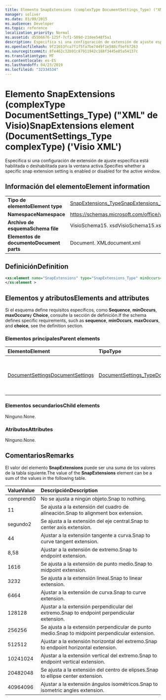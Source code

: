 ```yaml
---
title: Elemento SnapExtensions (complexType DocumentSettings_Type) ("XML" de Visio)
manager: soliver
ms.date: 03/09/2015
ms.audience: Developer
ms.topic: reference
localization_priority: Normal
ms.assetid: d55b6676-125f-7cf1-509d-21dee548f5a1
description: Especifica si una configuración de extensión de ajuste específica está habilitada o deshabilitada para la ventana activa.
ms.openlocfilehash: 9f21653fca7f1f5fa7be7449f1e588cf5ef67263
ms.sourcegitcommit: 8fe462c32b91c87911942c188f3445e85a54137c
ms.translationtype: MT
ms.contentlocale: es-ES
ms.lasthandoff: 04/23/2019
ms.locfileid: "32334534"
---
```

# <a name="snapextensions-element-documentsettingstype-complextype-visio-xml"></a><span data-ttu-id="be88f-103">Elemento SnapExtensions (complexType DocumentSettings_Type) ("XML" de Visio)</span><span class="sxs-lookup"><span data-stu-id="be88f-103">SnapExtensions element (DocumentSettings_Type complexType) ('Visio XML')</span></span>

<span data-ttu-id="be88f-104">Especifica si una configuración de extensión de ajuste específica está habilitada o deshabilitada para la ventana activa.</span><span class="sxs-lookup"><span data-stu-id="be88f-104">Specifies whether a specific snap extension setting is enabled or disabled for the active window.</span></span> 
  
## <a name="element-information"></a><span data-ttu-id="be88f-105">Información del elemento</span><span class="sxs-lookup"><span data-stu-id="be88f-105">Element information</span></span>

|||
|:-----|:-----|
|<span data-ttu-id="be88f-106">**Tipo de elemento**</span><span class="sxs-lookup"><span data-stu-id="be88f-106">**Element type**</span></span> <br/> |[<span data-ttu-id="be88f-107">SnapExtensions_Type</span><span class="sxs-lookup"><span data-stu-id="be88f-107">SnapExtensions_Type</span></span>](snapextensions_type-complextypevisio-xml.md) <br/> |
|<span data-ttu-id="be88f-108">**Namespace**</span><span class="sxs-lookup"><span data-stu-id="be88f-108">**Namespace**</span></span> <br/> |https://schemas.microsoft.com/office/visio/2012/main  <br/> |
|<span data-ttu-id="be88f-109">**Archivo de esquema**</span><span class="sxs-lookup"><span data-stu-id="be88f-109">**Schema file**</span></span> <br/> |<span data-ttu-id="be88f-110">VisioSchema15. xsd</span><span class="sxs-lookup"><span data-stu-id="be88f-110">VisioSchema15.xsd</span></span>  <br/> |
|<span data-ttu-id="be88f-111">**Elementos de documento**</span><span class="sxs-lookup"><span data-stu-id="be88f-111">**Document parts**</span></span> <br/> |<span data-ttu-id="be88f-112">Document. XML</span><span class="sxs-lookup"><span data-stu-id="be88f-112">document.xml</span></span>  <br/> |
   
## <a name="definition"></a><span data-ttu-id="be88f-113">Definición</span><span class="sxs-lookup"><span data-stu-id="be88f-113">Definition</span></span>

```XML
<xs:element name="SnapExtensions" type="SnapExtensions_Type" minOccurs="0" maxOccurs="1" >
</xs:element >
```

## <a name="elements-and-attributes"></a><span data-ttu-id="be88f-114">Elementos y atributos</span><span class="sxs-lookup"><span data-stu-id="be88f-114">Elements and attributes</span></span>

<span data-ttu-id="be88f-115">Si el esquema define requisitos específicos, como **Sequence**, **minOccurs**, **maxOccurs**y **Choice**, consulte la sección de definición.</span><span class="sxs-lookup"><span data-stu-id="be88f-115">If the schema defines specific requirements, such as **sequence**, **minOccurs**, **maxOccurs**, and **choice**, see the definition section.</span></span> 
  
### <a name="parent-elements"></a><span data-ttu-id="be88f-116">Elementos principales</span><span class="sxs-lookup"><span data-stu-id="be88f-116">Parent elements</span></span>

|<span data-ttu-id="be88f-117">**Elemento**</span><span class="sxs-lookup"><span data-stu-id="be88f-117">**Element**</span></span>|<span data-ttu-id="be88f-118">**Tipo**</span><span class="sxs-lookup"><span data-stu-id="be88f-118">**Type**</span></span>|<span data-ttu-id="be88f-119">**Descripción**</span><span class="sxs-lookup"><span data-stu-id="be88f-119">**Description**</span></span>|
|:-----|:-----|:-----|
|[<span data-ttu-id="be88f-120">DocumentSettings</span><span class="sxs-lookup"><span data-stu-id="be88f-120">DocumentSettings</span></span>](documentsettings-element-visiodocument_type-complextypevisio-xml.md) <br/> |[<span data-ttu-id="be88f-121">DocumentSettings_Type</span><span class="sxs-lookup"><span data-stu-id="be88f-121">DocumentSettings_Type</span></span>](documentsettings_type-complextypevisio-xml.md) <br/> |<span data-ttu-id="be88f-122">Contiene los elementos que especifican la configuración del documento.</span><span class="sxs-lookup"><span data-stu-id="be88f-122">Contains elements that specify document settings.</span></span>  <br/> |
   
### <a name="child-elements"></a><span data-ttu-id="be88f-123">Elementos secundarios</span><span class="sxs-lookup"><span data-stu-id="be88f-123">Child elements</span></span>

<span data-ttu-id="be88f-124">Ninguno.</span><span class="sxs-lookup"><span data-stu-id="be88f-124">None.</span></span>
  
### <a name="attributes"></a><span data-ttu-id="be88f-125">Atributos</span><span class="sxs-lookup"><span data-stu-id="be88f-125">Attributes</span></span>

<span data-ttu-id="be88f-126">Ninguno.</span><span class="sxs-lookup"><span data-stu-id="be88f-126">None.</span></span>
  
## <a name="remarks"></a><span data-ttu-id="be88f-127">Comentarios</span><span class="sxs-lookup"><span data-stu-id="be88f-127">Remarks</span></span>

<span data-ttu-id="be88f-128">El valor del elemento **SnapExtensions** puede ser una suma de los valores de la tabla siguiente.</span><span class="sxs-lookup"><span data-stu-id="be88f-128">The value of the **SnapExtensions** element can be a sum of the values in the following table.</span></span> 
  
|<span data-ttu-id="be88f-129">**Value**</span><span class="sxs-lookup"><span data-stu-id="be88f-129">**Value**</span></span>|<span data-ttu-id="be88f-130">**Descripción**</span><span class="sxs-lookup"><span data-stu-id="be88f-130">**Description**</span></span>|
|:-----|:-----|
|<span data-ttu-id="be88f-131">comprendi</span><span class="sxs-lookup"><span data-stu-id="be88f-131">0</span></span>  <br/> |<span data-ttu-id="be88f-132">No se ajusta a ningún objeto.</span><span class="sxs-lookup"><span data-stu-id="be88f-132">Snap to nothing.</span></span>  <br/> |
|<span data-ttu-id="be88f-133">1</span><span class="sxs-lookup"><span data-stu-id="be88f-133">1</span></span>  <br/> |<span data-ttu-id="be88f-134">Se ajusta a la extensión del cuadro de alineación.</span><span class="sxs-lookup"><span data-stu-id="be88f-134">Snap to alignment box extension.</span></span>  <br/> |
|<span data-ttu-id="be88f-135">segundo</span><span class="sxs-lookup"><span data-stu-id="be88f-135">2</span></span>  <br/> |<span data-ttu-id="be88f-136">Se ajusta a la extensión del eje central.</span><span class="sxs-lookup"><span data-stu-id="be88f-136">Snap to center axis extension.</span></span>  <br/> |
|<span data-ttu-id="be88f-137">4</span><span class="sxs-lookup"><span data-stu-id="be88f-137">4</span></span>  <br/> |<span data-ttu-id="be88f-138">Ajustar a la extensión tangente a curva.</span><span class="sxs-lookup"><span data-stu-id="be88f-138">Snap to curve tangent extension.</span></span>  <br/> |
|<span data-ttu-id="be88f-139">8,5</span><span class="sxs-lookup"><span data-stu-id="be88f-139">8</span></span>  <br/> |<span data-ttu-id="be88f-140">Ajustar a la extensión de extremo.</span><span class="sxs-lookup"><span data-stu-id="be88f-140">Snap to endpoint extension.</span></span>  <br/> |
|<span data-ttu-id="be88f-141">16</span><span class="sxs-lookup"><span data-stu-id="be88f-141">16</span></span>  <br/> |<span data-ttu-id="be88f-142">Se ajusta a la extensión de punto medio.</span><span class="sxs-lookup"><span data-stu-id="be88f-142">Snap to midpoint extension.</span></span>  <br/> |
|<span data-ttu-id="be88f-143">32</span><span class="sxs-lookup"><span data-stu-id="be88f-143">32</span></span>  <br/> |<span data-ttu-id="be88f-144">Se ajusta a la extensión lineal.</span><span class="sxs-lookup"><span data-stu-id="be88f-144">Snap to linear extension.</span></span>  <br/> |
|<span data-ttu-id="be88f-145">64</span><span class="sxs-lookup"><span data-stu-id="be88f-145">64</span></span>  <br/> |<span data-ttu-id="be88f-146">Ajustar a la extensión de curva.</span><span class="sxs-lookup"><span data-stu-id="be88f-146">Snap to curve extension.</span></span>  <br/> |
|<span data-ttu-id="be88f-147">128</span><span class="sxs-lookup"><span data-stu-id="be88f-147">128</span></span>  <br/> |<span data-ttu-id="be88f-148">Ajustar a la extensión perpendicular del extremo.</span><span class="sxs-lookup"><span data-stu-id="be88f-148">Snap to endpoint perpendicular extension.</span></span>  <br/> |
|<span data-ttu-id="be88f-149">256</span><span class="sxs-lookup"><span data-stu-id="be88f-149">256</span></span>  <br/> |<span data-ttu-id="be88f-150">Se ajusta a la extensión perpendicular de punto medio.</span><span class="sxs-lookup"><span data-stu-id="be88f-150">Snap to midpoint perpendicular extension.</span></span>  <br/> |
|<span data-ttu-id="be88f-151">512</span><span class="sxs-lookup"><span data-stu-id="be88f-151">512</span></span>  <br/> |<span data-ttu-id="be88f-152">Ajustar a la extensión horizontal del extremo.</span><span class="sxs-lookup"><span data-stu-id="be88f-152">Snap to endpoint horizontal extension.</span></span>  <br/> |
|<span data-ttu-id="be88f-153">1024</span><span class="sxs-lookup"><span data-stu-id="be88f-153">1024</span></span>  <br/> |<span data-ttu-id="be88f-154">Ajustar a la extensión vertical del extremo.</span><span class="sxs-lookup"><span data-stu-id="be88f-154">Snap to endpoint vertical extension.</span></span>  <br/> |
|<span data-ttu-id="be88f-155">2048</span><span class="sxs-lookup"><span data-stu-id="be88f-155">2048</span></span>  <br/> |<span data-ttu-id="be88f-156">Se ajusta a la extensión del centro de elipses.</span><span class="sxs-lookup"><span data-stu-id="be88f-156">Snap to ellipse center extension.</span></span>  <br/> |
|<span data-ttu-id="be88f-157">4096</span><span class="sxs-lookup"><span data-stu-id="be88f-157">4096</span></span>  <br/> |<span data-ttu-id="be88f-158">Ajustar a la extensión ángulos isométricos.</span><span class="sxs-lookup"><span data-stu-id="be88f-158">Snap to isometric angles extension.</span></span>  <br/> |
   

